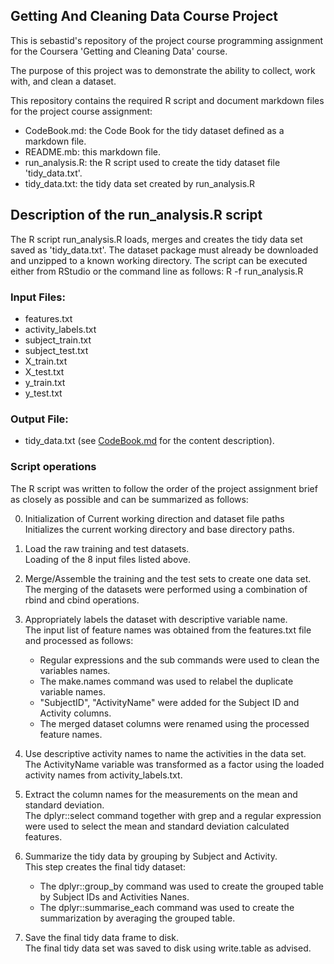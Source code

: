 ## Getting And Cleaning Data Course Project
This is sebastid's repository of the project course programming assignment for the Coursera 'Getting and Cleaning Data' course.

The purpose of this project was to demonstrate the ability to collect, work with, and clean a dataset.

This repository contains the required R script and document markdown files for the project course assignment:
* CodeBook.md: the Code Book for the tidy dataset defined as a markdown file.
* README.mb: this markdown file.
* run_analysis.R: the R script used to create the tidy dataset file 'tidy_data.txt'.
* tidy_data.txt: the tidy data set created by run_analysis.R

## Description of the run_analysis.R script
The R script run_analysis.R loads, merges and creates the tidy data set saved as 'tidy_data.txt'.
The dataset package must already  be downloaded and unzipped to a known working directory.
The script can be executed either from RStudio or the command line as follows:
R -f run_analysis.R

### Input Files: 
* features.txt
* activity_labels.txt
* subject_train.txt
* subject_test.txt
* X_train.txt
* X_test.txt
* y_train.txt
* y_test.txt

### Output File:
* tidy_data.txt (see [CodeBook.md](./CodeBook.md) for the content description).

### Script operations
The R script was written to follow the order of the project assignment brief as closely as possible and can be summarized as follows:

0. Initialization of Current working direction and dataset file paths    
   Initializes the current working directory and base directory paths.

1. Load the raw training and test datasets.  
   Loading of the 8 input files listed above.

2. Merge/Assemble the training and the test sets to create one data set.  
   The merging of the datasets were performed using a combination of rbind and cbind operations.

3. Appropriately labels the dataset with descriptive variable name.  
  The input list of feature names was obtained from the features.txt file and processed as follows:
    * Regular expressions and the sub commands were used to clean the variables names.
    * The make.names command was used to relabel the duplicate variable names.
    * "SubjectID", "ActivityName" were added for the Subject ID  and Activity columns.
    * The merged dataset columns were renamed using the processed feature names.

4. Use descriptive activity names to name the activities in the data set.  
  The ActivityName variable was transformed as a factor using the loaded activity names from activity_labels.txt.

5. Extract the column names for the measurements on the mean and standard deviation.  
   The dplyr::select command together with grep and a regular expression were used to select the mean and standard deviation calculated features.

6. Summarize the tidy data by grouping by Subject and Activity.  
   This step creates the final tidy dataset:
     * The dplyr::group_by command was used to create the grouped table by Subject IDs and Activities Nanes.
     * The dplyr::summarise_each command was used to create the summarization  by averaging the grouped table.

7. Save the final tidy data frame to disk.  
   The final tidy data set was saved to disk using write.table as advised.

